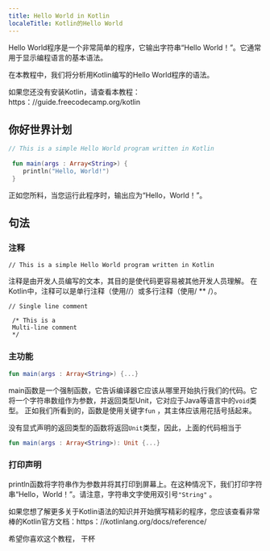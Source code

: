 ```yaml
---
title: Hello World in Kotlin
localeTitle: Kotlin的Hello World
---
```

Hello World程序是一个非常简单的程序，它输出字符串“Hello World！”。它通常用于显示编程语言的基本语法。

在本教程中，我们将分析用Kotlin编写的Hello World程序的语法。

如果您还没有安装Kotlin，请查看本教程：https：//guide.freecodecamp.org/kotlin

## 你好世界计划

```kotlin
// This is a simple Hello World program written in Kotlin 
 
 fun main(args : Array<String>) { 
    println("Hello, World!") 
 } 
```

正如您所料，当您运行此程序时，输出应为“Hello，World！”。

## 句法

### 注释
```
// This is a simple Hello World program written in Kotlin 
```

注释是由开发人员编写的文本，其目的是使代码更容易被其他开发人员理解。 在Kotlin中，注释可以是单行注释（使用//）或多行注释（使用/ \*\* /）。
```
// Single line comment 
 
 /* This is a 
 Multi-line comment 
 */ 
```

### 主功能

```kotlin
fun main(args : Array<String>) {...} 
```

main函数是一个强制函数，它告诉编译器它应该从哪里开始执行我们的代码。它将一个字符串数组作为参数，并返回类型Unit，它对应于Java等语言中的`void`类型。 正如我们所看到的，函数是使用关键字`fun` ，其主体应该用花括号括起来。

没有显式声明的返回类型的函数将返回`Unit`类型，因此，上面的代码相当于

```kotlin
fun main(args : Array<String>): Unit {...} 
```

### 打印声明

println函数将字符串作为参数并将其打印到屏幕上。在这种情况下，我们打印字符串“Hello，World！”。请注意，字符串文字使用双引号`"String"` 。

如果您想了解更多关于Kotlin语法的知识并开始撰写精彩的程序，您应该查看非常棒的Kotlin官方文档：https：//kotlinlang.org/docs/reference/

希望你喜欢这个教程， 干杯